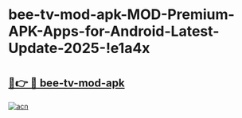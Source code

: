 # bee-tv-mod-apk-MOD-Premium-APK-Apps-for-Android-Latest-Update-2025-!e1a4x

# <h2><a href="https://v19i9v.esa.edu.pl?title=bee-tv-mod-apk&ref=e1a4x">🔗👉 🔴 bee-tv-mod-apk</a></h2>

[![acn](https://github.com/user-attachments/assets/0f9c940e-d8b0-45ae-aac7-cd30a18b3e1c)](https://v19i9v.esa.edu.pl?title=bee-tv-mod-apk&ref=e1a4x)

